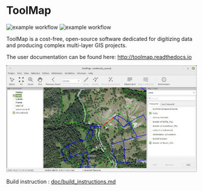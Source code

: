# ToolMap 
![example workflow](https://github.com/terranum-ch/ToolMap/actions/workflows/tests-linux.yml/badge.svg)
![example workflow](https://github.com/terranum-ch/ToolMap/actions/workflows/tests-windows.yml/badge.svg)

ToolMap is a cost-free, open-source software dedicated for digitizing data and producing complex multi-layer GIS projects.

The user documentation can be found here: http://toolmap.readthedocs.io

![toolmap screenshot](doc/doc_images/screenshot.jpg "ToolMap screenshot")


Build instruction : [doc/build_instructions.md](doc/build_instructions.md)